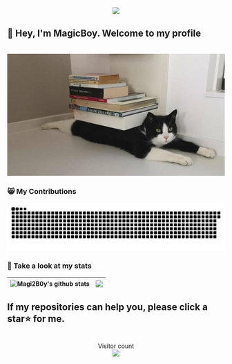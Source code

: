 <div align="center">
  <img src="https://user-images.githubusercontent.com/5679180/79618120-0daffb80-80be-11ea-819e-d2b0fa904d07.gif" width="27px">
</div>

## 👋 Hey, I'm MagicBoy. Welcome to my profile
  <br>
  
<div align="center">
  <img src="https://github.com/Magi2B0y/Magi2B0y/blob/main/attachments/cat.png">
</div>

### 😸 My Contributions

<div align="center">
<img src="https://raw.githubusercontent.com/Magi2B0y/Magi2B0y/main/assets/github-contribution-grid-snake.svg" />
<br>
</div>

### 🍉 Take a look at my stats

<div align="center" width="100%">
 
| <a> <img height="180em" align="center" src="https://github-readme-stats.vercel.app/api?username=Magi2B0y&show_icons=true&include_all_commits=true&theme=buefy&hide_border=true" alt="Magi2B0y's github stats" /> </a> | <a> <img height="180em" align="center" src="https://github-readme-stats.vercel.app/api/top-langs/?username=Magi2B0y&layout=compact&theme=buefy&hide=html,CSS,Smarty,SCSS,LESS,JavaScript,Yacc" /> </a> | 
| ------------- | ------------- |
</div>

## If my repositories can help you, please click a star⭐ for me. 

<p align="center"> 
  <br>
  Visitor count
  <br>
  <img src="https://profile-counter.glitch.me/Magi2B0y/count.svg" />
</p>
